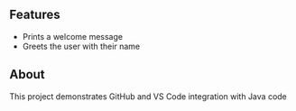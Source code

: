 ## Features
- Prints a welcome message
- Greets the user with their name
## About
This project demonstrates GitHub and VS Code
integration with Java code